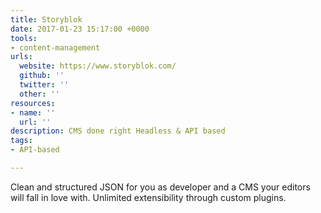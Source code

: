 ```yaml
---
title: Storyblok
date: 2017-01-23 15:17:00 +0000
tools:
- content-management
urls:
  website: https://www.storyblok.com/
  github: ''
  twitter: ''
  other: ''
resources:
- name: ''
  url: ''
description: CMS done right Headless & API based
tags:
- API-based

---
```

Clean and structured JSON for you as developer and a CMS your editors will fall in love with. Unlimited extensibility through custom plugins.
